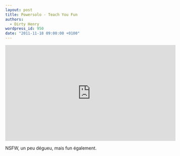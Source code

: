 ```yaml
---
layout: post
title: Powersolo - Teach You Fun
authors:
  - Dirty Henry
wordpress_id: 950
date: "2011-11-18 09:00:00 +0100"
---
```


<iframe width="540" height="304" src="http://www.youtube.com/embed/JvfUByMXONI" frameborder="0" allowfullscreen></iframe>

NSFW, un peu dégueu, mais fun également.
